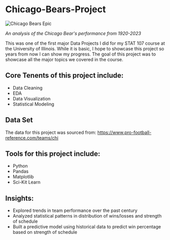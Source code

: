 # Chicago-Bears-Project
![Chicago Bears Epic](fekztcsblx4irilj05i2)

*An analysis of the Chicago Bear's performance from 1920-2023*

This was one of the first major Data Projects I did for my STAT 107 course at the University of Illinois. While it is basic, I hope to showcase this project so years from now I can show my progress. The goal of this project was to showcase all the major topics we covered in the course. 

## Core Tenents of this project include:
- Data Cleaning
- EDA
- Data Visualization
- Statistical Modeling
## Data Set
The data for this project was sourced from: https://www.pro-football-reference.com/teams/chi
## Tools for this project include:
- Python
- Pandas
- Matplotlib
- Sci-Kit Learn

## Insights:
- Explored trends in team performance over the past century
- Analyzed statistical patterns in distribution of wins/losses and strength of schedule
- Built a predictive model using historical data to predict win percentage based on strength of schedule
